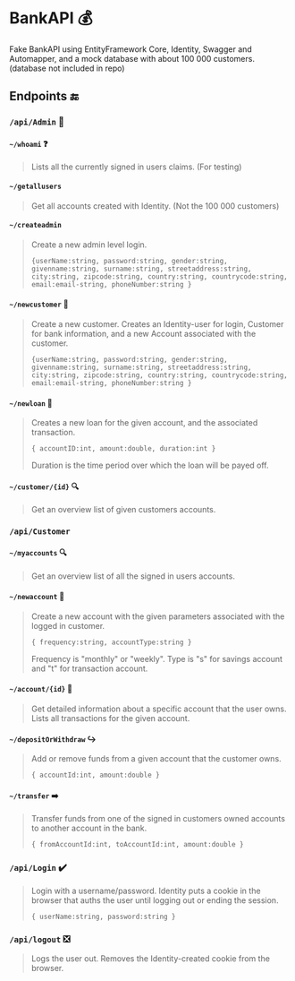 # BankAPI  💰

 Fake BankAPI using EntityFramework Core, Identity, Swagger and Automapper, and a mock database with about 100 000 customers. (database not included in repo)

## Endpoints  🔚

### `/api/Admin` 👮


#### `~/whoami` ❓

> Lists all the currently signed in users claims. (For testing)


#### `~/getallusers`

> Get all accounts created with Identity. (Not the 100 000 customers)


#### `~/createadmin`

> Create a new admin level login.
>
>  `{userName:string, password:string, gender:string, givenname:string, surname:string, streetaddress:string, city:string, zipcode:string, country:string, countrycode:string, email:email-string, phoneNumber:string }`


#### `~/newcustomer` 🧒

> Create a new customer. Creates an Identity-user for login, Customer for bank information, and a new Account associated with the customer.
>
>  `{userName:string, password:string, gender:string, givenname:string, surname:string, streetaddress:string, city:string, zipcode:string, country:string, countrycode:string, email:email-string, phoneNumber:string }`


#### `~/newloan` 💸

> Creates a new loan for the given account, and the associated transaction.
>
> `{ accountID:int, amount:double, duration:int }`
>
>  Duration is the time period over which the loan will be payed off.


#### `~/customer/{id}` 🔍

> Get an overview list of given customers accounts.


### `/api/Customer`


#### `~/myaccounts` 🔍

> Get an overview list of all the signed in users accounts.


#### `~/newaccount` 🤑

> Create a new account with the given parameters associated with the logged in customer.
>
>  `{ frequency:string, accountType:string }`
>
> Frequency is "monthly" or "weekly". Type is "s" for savings account and "t" for transaction account.


#### `~/account/{id}` 🔎

> Get detailed information about a specific account that the user owns. Lists all transactions for the given account.


 #### `~/depositOrWithdraw` ↪️

> Add or remove funds from a given account that the customer owns.
>
>  `{ accountId:int, amount:double }`


#### `~/transfer` ➡️

> Transfer funds from one of the signed in customers owned accounts to another account in the bank.
>
>  `{ fromAccountId:int, toAccountId:int, amount:double }`


### `/api/Login` ✔️

> Login with a username/password. Identity puts a cookie in the browser that auths the user until logging out or ending the session.
>
>  `{ userName:string, password:string }`


### `/api/logout` ❎

> Logs the user out. Removes the Identity-created cookie from the browser.
